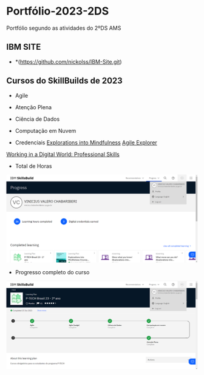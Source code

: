 # Portfólio-2023-2DS
Portfólio segundo as atividades do 2ºDS AMS

## IBM SITE

- *(https://github.com/nickolss/IBM-Site.git)


## Cursos do SkillBuilds de 2023

- Agile

- Atenção Plena

- Ciência de Dados

- Computação em Nuvem

- Credenciais 
<a href="https://www.credly.com/badges/f5f28e43-a6a5-49f5-aba9-35111499773a/linked_in_profile">Explorations into Mindfulness</a>
<a href="https://www.credly.com/badges/6708594a-a614-4298-b587-a4d030a20782/linked_in_profile">Agile Explorer</a>
<a href="https://www.credly.com/badges/408151a3-06a0-4750-b457-276a01a912ba/linked_in_profile">
Working in a Digital World: Professional Skills</a>

- Total de Horas
<img src="/assets/img/SkillBuilds/Progress.png">



- Progresso completo do curso
<img src="/assets/img/SkillBuilds/P-Tech.png">
